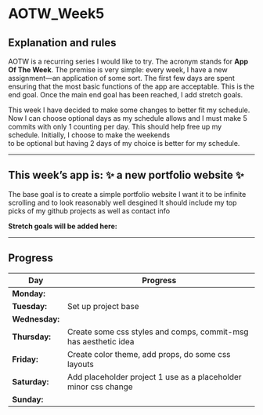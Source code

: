 # AOTW_Week5

## Explanation and rules

AOTW is a recurring series I would like to try. The acronym stands for **App Of The Week**.
The premise is very simple: every week, I have a new assignment—an application of some sort.
The first few days are spent ensuring that the most basic functions of the app are acceptable.
This is the end goal. Once the main end goal has been reached, I add stretch goals.

This week I have decided to make some changes to better fit my schedule. Now I can choose 
optional days as my schedule allows and I must make 5 commits with only 1 counting per
day. This should help free up my schedule. Initially, I choose to make the weekends  
to be optional but having 2 days of my choice is better for my schedule.

---

## This week’s app is: :sparkles: a new portfolio website :sparkles:
The base goal is to create a simple portfolio website 
I want it to be infinite scrolling and to look reasonably well desgined
It should include my top picks of my github projects as well as contact info

**Stretch goals will be added here:**  

---


## Progress
| **Day**       | **Progress**                                                   |
|---------------|----------------------------------------------------------------|
| **Monday:**   |                                                                |
| **Tuesday:**  | Set up project base                                            |
| **Wednesday:**|                                                                |
| **Thursday:** | Create some css styles and comps, commit-msg has aesthetic idea|
| **Friday:**   | Create color theme, add props, do some css layouts             |
| **Saturday:** | Add placeholder project 1 use as a placeholder minor css change|
| **Sunday:**   |                                                                |
